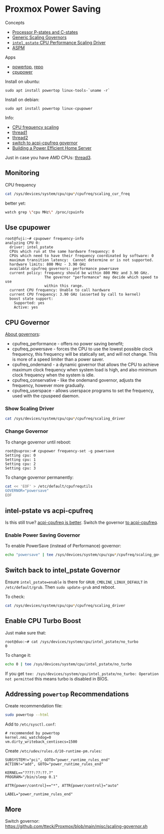 # Proxmox Power Saving

Concepts

* [Processor P-states and C-states](https://www.thomas-krenn.com/en/wiki/Processor_P-states_and_C-states)
* [Generic Scaling Governors](https://www.kernel.org/doc/html/latest/admin-guide/pm/cpufreq.html?#generic-scaling-governors)
* [`intel_pstate` CPU Performance Scaling Driver](https://docs.kernel.org/admin-guide/pm/intel_pstate.html)
* [ASPM](https://en.wikipedia.org/wiki/Active_State_Power_Management)

Apps

* [powertop](https://linrunner.de/tlp/faq/powertop.html),
[repo](https://github.com/fenrus75/powertop)
* [cpupower](https://hreniuc.dev/how-to-use-cpupower-cpu-governors)

Install on ubuntu:
```
sudo apt install powertop linux-tools-`uname -r`
```
Install on debian:
```
sudo apt install powertop linux-cpupower
```

Info:

* [CPU frequency
scaling](https://wiki.archlinux.org/title/CPU_frequency_scaling)
* [thread1](https://forum.proxmox.com/threads/fix-always-high-cpu-frequency-in-proxmox-host.84270/)
* [thread2](https://forum.proxmox.com/threads/cpu-power-throttle-back-to-save-energy.27510/)
* [switch to acpi-cpufreq
governor](https://silvae86.github.io/2020/06/13/switching-to-acpi-power/)
* [Building a Power Efficient Home Server](https://www.youtube.com/watch?v=MucGkPUMjNo)

Just in case you have AMD CPUs:
[thread3](https://forum.level1techs.com/t/gigabyte-server-activity-corner-proxmox-docker-and-config-notes/167614).

## Monitoring

CPU frequency

```sh
cat /sys/devices/system/cpu/cpu*/cpufreq/scaling_cur_freq
```

better yet:
```sh
watch grep \"cpu MHz\" /proc/cpuinfo
```

## Use cpupower

```console
root@fuji:~# cpupower frequency-info
analyzing CPU 0:
  driver: intel_pstate
  CPUs which run at the same hardware frequency: 0
  CPUs which need to have their frequency coordinated by software: 0
  maximum transition latency:  Cannot determine or is not supported.
  hardware limits: 800 MHz - 3.90 GHz
  available cpufreq governors: performance powersave
  current policy: frequency should be within 800 MHz and 3.90 GHz.
                  The governor "performance" may decide which speed to use
                  within this range.
  current CPU frequency: Unable to call hardware
  current CPU frequency: 3.90 GHz (asserted by call to kernel)
  boost state support:
    Supported: yes
    Active: yes
```

## CPU Governor

[About
governors](https://access.redhat.com/documentation/en-us/red_hat_enterprise_linux/6/html/power_management_guide/cpufreq_governors):

* cpufreq_performance - offers no power saving benefit;
* cpufreq_powersave - forces the CPU to use the lowest possible clock frequency,
this frequency will be statically set, and will not change. This is more of a
speed limiter than a power saver.
* cpufreq_ondemand - a dynamic governor that allows the CPU to achieve maximum
clock frequency when system load is high, and also minimum clock frequency when
the system is idle.
* cpufreq_conservative - like the ondemand governor, adjusts the frequency,
however more gradually.
* cpufreq_userspace - allows userspace programs to set the frequency, used
with the cpuspeed daemon.

### Show Scaling Driver

```sh
cat /sys/devices/system/cpu/cpu*/cpufreq/scaling_driver
```

### Change Governor

To change governor until reboot:

```console
root@suprox:~# cpupower frequency-set -g powersave
Setting cpu: 0
Setting cpu: 1
Setting cpu: 2
Setting cpu: 3
```

To change governor permanently:

```sh
cat << 'EOF' > /etc/default/cpufrequtils
GOVERNOR="powersave"
EOF
```

## intel-pstate vs acpi-cpufreq

Is this still true? [acpi-cpufreq is
better](https://www.phoronix.com/scan.php?page=article&item=intel_pstate_linux315&num=10).
Switch the governor [to
acpi-cpufreq](https://silvae86.github.io/2020/06/13/switching-to-acpi-power/).

### Enable Power Saving Governor

To enable PowerSave (instead of Performance) governor:

```sh
echo "powersave" | tee /sys/devices/system/cpu/cpu*/cpufreq/scaling_governor
```

## Switch back to intel_pstate Governor

Ensure `intel_pstate=enable` is there for `GRUB_CMDLINE_LINUX_DEFAULT`
in `/etc/default/grub`.  Then `sudo update-grub` and reboot.

To check:

```sh
cat /sys/devices/system/cpu/cpu*/cpufreq/scaling_driver
```

## Enable CPU Turbo Boost

Just make sure that:

```console
root@duo:~# cat /sys/devices/system/cpu/intel_pstate/no_turbo
0
```
To change it:
```sh
echo 0 | tee /sys/devices/system/cpu/intel_pstate/no_turbo
```

If you get
`tee: /sys/devices/system/cpu/intel_pstate/no_turbo: Operation not permitted`
this means turbo is disabled in BIOS.

## Addressing `powertop` Recommendations

Create recommendation file:

```sh
sudo powertop --html
```

Add to `/etc/sysctl.conf`:

```
# recommended by powertop
kernel.nmi_watchdog=0
vm.dirty_writeback_centisecs=1500
```

Create `/etc/udev/rules.d/10-runtime-pm.rules`:

```
SUBSYSTEM!="pci", GOTO="power_runtime_rules_end"
ACTION!="add", GOTO="power_runtime_rules_end"

KERNEL=="????:??:??.?"
PROGRAM="/bin/sleep 0.1"

ATTR{power/control}=="*", ATTR{power/control}="auto"

LABEL="power_runtime_rules_end"
```

## More

Switch governor:
https://github.com/tteck/Proxmox/blob/main/misc/scaling-governor.sh
